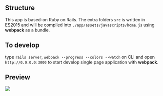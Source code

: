 ## Structure

This app is based-on Ruby on Rails. The extra folders `src` is written in ES2015 and will be compiled into `./app/assets/javascripts/home.js` using **webpack** as a bundle.

## To develop

type `rails server`, `webpack --progress --colors --watch` on CLI and open `http://0.0.0.0:3000` to start develop single page application with **webpack**.

## Preview

![](http://i.imgur.com/GZm4Pka.png)
